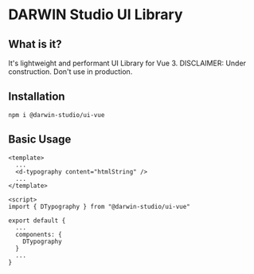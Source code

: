 # DARWIN Studio UI Library

## What is it?
It's lightweight and performant UI Library for Vue 3. 
DISCLAIMER: Under construction. Don't use in production.

## Installation
```
npm i @darwin-studio/ui-vue
```  

## Basic Usage
```
<template>
  ...
  <d-typography content="htmlString" />
  ...
</template>

<script>
import { DTypography } from "@darwin-studio/ui-vue"

export default {
  ...
  components: {
    DTypography
  }
  ...
}
```   
